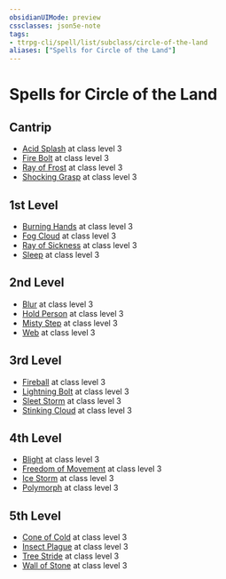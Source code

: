 ```yaml
---
obsidianUIMode: preview
cssclasses: json5e-note
tags:
- ttrpg-cli/spell/list/subclass/circle-of-the-land
aliases: ["Spells for Circle of the Land"]
---
```

# Spells for Circle of the Land

## Cantrip

- [Acid Splash](acid-splash-xphb "XPHB") at class level 3
- [Fire Bolt](fire-bolt-xphb "XPHB") at class level 3
- [Ray of Frost](ray-of-frost-xphb "XPHB") at class level 3
- [Shocking Grasp](shocking-grasp-xphb "XPHB") at class level 3

## 1st Level

- [Burning Hands](burning-hands-xphb "XPHB") at class level 3
- [Fog Cloud](fog-cloud-xphb "XPHB") at class level 3
- [Ray of Sickness](ray-of-sickness-xphb "XPHB") at class level 3
- [Sleep](sleep-xphb "XPHB") at class level 3

## 2nd Level

- [Blur](blur-xphb "XPHB") at class level 3
- [Hold Person](hold-person-xphb "XPHB") at class level 3
- [Misty Step](misty-step-xphb "XPHB") at class level 3
- [Web](web-xphb "XPHB") at class level 3

## 3rd Level

- [Fireball](fireball-xphb "XPHB") at class level 3
- [Lightning Bolt](lightning-bolt-xphb "XPHB") at class level 3
- [Sleet Storm](sleet-storm-xphb "XPHB") at class level 3
- [Stinking Cloud](stinking-cloud-xphb "XPHB") at class level 3

## 4th Level

- [Blight](blight-xphb "XPHB") at class level 3
- [Freedom of Movement](freedom-of-movement-xphb "XPHB") at class level 3
- [Ice Storm](ice-storm-xphb "XPHB") at class level 3
- [Polymorph](polymorph-xphb "XPHB") at class level 3

## 5th Level

- [Cone of Cold](cone-of-cold-xphb "XPHB") at class level 3
- [Insect Plague](insect-plague-xphb "XPHB") at class level 3
- [Tree Stride](tree-stride-xphb "XPHB") at class level 3
- [Wall of Stone](wall-of-stone-xphb "XPHB") at class level 3